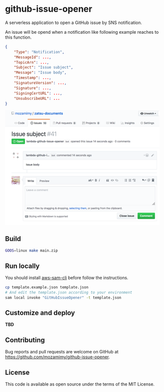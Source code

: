 # github-issue-opener

A serverless application to open a GitHub issue by SNS notification.

An issue will be opend when a notification like following example reaches to this function.

```json
{
    "Type": "Notification",
    "MessageId": ...,
    "TopicArn": ...,
    "Subject": "Issue subject",
    "Message": "Issue body",
    "Timestamp": ...,
    "SignatureVersion": ...,
    "Signature": ...,
    "SigningCertURL": ...,
    "UnsubscribeURL": ...
}
```

![](docs/example.png)

## Build

```sh
GOOS=linux make main.zip
```

## Run locally

You should install [aws-sam-cli](https://github.com/awslabs/aws-sam-cli) before follow the instructions.

```sh
cp template.example.json template.json
# And edit the template.json according to your environment
sam local invoke "GitHubIssueOpener" -t template.json
```

## Customize and deploy

**TBD**

## Contributing

Bug reports and pull requests are welcome on GitHub at https://github.com/mozamimy/github-issue-opener.

## License

This code is available as open source under the terms of the MIT License.
